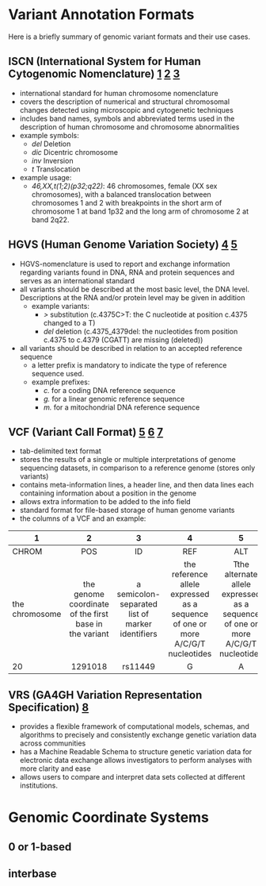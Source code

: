 # Variant Annotation Formats
Here is a briefly summary of genomic variant formats and their use cases.

## ISCN (International System for Human Cytogenomic Nomenclature) [1](https://en.wikipedia.org/wiki/International_System_for_Human_Cytogenetic_Nomenclature) [2](http://varnomen.hgvs.org/bg-material/consultation/ISCN/) [3](http://www.slh.wisc.edu/clinical/cytogenetics/basics/)
- international standard for human chromosome nomenclature
- covers the description of numerical and structural chromosomal changes detected using microscopic and cytogenetic techniques
- includes band names, symbols and abbreviated terms used in the description of human chromosome and chromosome abnormalities
- example symbols:
  - *del* Deletion
  - *dic* Dicentric chromosome
  - *inv* Inversion
  - *t* Translocation
 - example usage:
    - *46,XX,t(1;2)(p32;q22)*: 46 chromosomes, female (XX sex chromosomes), with a balanced translocation between chromosomes 1 and 2 with breakpoints in the short arm of chromosome 1 at band 1p32 and the long arm of chromosome 2 at band 2q22.

## HGVS (Human Genome Variation Society) [4](https://varnomen.hgvs.org/#:~:text=HGVS%2Dnomenclature%20is%20used%20to,serves%20as%20an%20international%20standard.&text=HGVS%2Dnomenclature%20is%20authorised%20by,HUman%20Genome%20Organization%20(HUGO).) [5](http://varnomen.hgvs.org/recommendations/general/)
- HGVS-nomenclature is used to report and exchange information regarding variants found in DNA, RNA and protein sequences and serves as an international standard
- all variants should be described at the most basic level, the DNA level. Descriptions at the RNA and/or protein level may be given in addition
  - example variants: 
    - *>* substitution (c.4375C>T: the C nucleotide at position c.4375 changed to a T)
    - *del* deletion (c.4375_4379del: the nucleotides from position c.4375 to c.4379 (CGATT) are missing (deleted))
- all variants should be described in relation to an accepted reference sequence
  - a letter prefix is mandatory to indicate the type of reference sequence used.
  - example prefixes:
    - *c.* for a coding DNA reference sequence
    - *g.* for a linear genomic reference sequence
    - *m.* for a mitochondrial DNA reference sequence

## VCF (Variant Call Format) [5](https://samtools.github.io/hts-specs/VCFv4.2.pdf) [6](https://compbiozurich.org/UZH-BIO392/course-material/2020/2020-09-18-BIO392-files.pdf) [7](https://faculty.washington.edu/browning/intro-to-vcf.html)
- tab-delimited text format
- stores the results of a single or multiple interpretations of genome sequencing datasets, in comparison to a reference genome (stores only variants)
- contains meta-information lines, a header line, and then data lines each containing information about a position in the genome
- allows extra information to be added to the info field
- standard format for file-based storage of human genome variants
- the columns of a VCF and an example:

| 1     | 2    | 3     | 4   | 5    | 6     | 7     | 8     | 9    | 10  |
|-------|:----:|:-----:|:---:|:----:|:-----:|:-----:|:-----:|:----:|:---:|
| CHROM | POS | ID | REF | ALT | QUAL | FILTER | INFO | FORMAT | SAMPLEs |
the chromosome| the genome coordinate of the first base in the variant | a semicolon-separated list of marker identifiers | the reference allele expressed as a sequence of one or more A/C/G/T nucleotides | Tthe alternate allele expressed as a sequence of one or more A/C/G/T nucleotides |probability that the ALT allele is incorrectly specified, expressed on the the phred scale  |Either "PASS" or a semicolon-separated list of failed quality control filters. | additional information | colon-separated list of data subfields reported for each sample.
20|1291018	|rs11449	|G	|A|	.	|PASS	|.	|GT	|0/0	|0/1|

## VRS (GA4GH Variation Representation Specification) [8](https://www.ga4gh.org/news/variation-representation-a-standard-way-of-exchanging-genetic-variation-data-with-precision-and-consistency/)
- provides a flexible framework of computational models, schemas, and algorithms to precisely and consistently exchange genetic variation data across communities
- has a Machine Readable Schema to structure genetic variation data for electronic data exchange allows investigators to perform analyses with more clarity and ease
- allows users to compare and interpret data sets collected at different institutions.

# Genomic Coordinate Systems

## 0 or 1-based

## interbase
